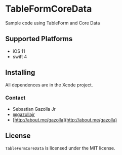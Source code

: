 # TableFormCoreData
Sample code using TableForm and Core Data

## Supported Platforms

- iOS 11
- swift 4

## Installing

All dependences are in the Xcode project.

### Contact

* Sebastian Gazolla Jr
* [@gazollajr](http://twitter.com/gazollajr)
* [http://about.me/gazolla](http://about.me/gazolla)

## License

`TableFormCoreData` is licensed under the MIT license.
